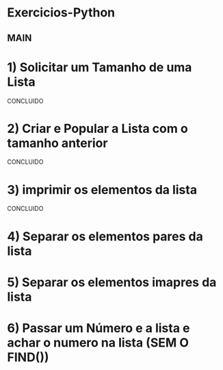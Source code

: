 # Exercicios-Python

## MAIN
# 1) Solicitar um Tamanho de uma Lista
CONCLUIDO

# 2) Criar e Popular a Lista com o tamanho anterior
CONCLUIDO

# 3) imprimir os elementos da lista
CONCLUIDO

# 4) Separar os elementos pares da lista


# 5) Separar os elementos imapres da lista

# 6) Passar um Número e a lista e achar o numero na lista (SEM O FIND())
